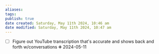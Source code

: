 ```yaml
---
aliases: 
tags: 
publish: true
date created: Saturday, May 11th 2024, 10:46 am
date modified: Saturday, May 11th 2024, 10:47 am
---
```


- [ ] Figure out YouTube transcription that's accurate and shows back and forth w/conversations ➕ 2024-05-11